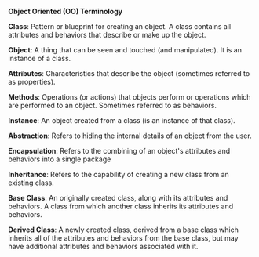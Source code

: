 **Object Oriented (OO) Terminology**


**Class**: Pattern or blueprint for creating an object. A class contains all attributes and behaviors that describe or make up the object.

**Object**: A thing that can be seen and touched (and manipulated). It is an instance of a class.

**Attributes**: Characteristics that describe the object (sometimes referred to as properties).

**Methods**: Operations (or actions) that objects perform or operations which are performed to an object. Sometimes referred to as behaviors.

**Instance**: An object created from a class (is an instance of that class).

**Abstraction**: Refers to hiding the internal details of an object from the user.

**Encapsulation**: Refers to the combining of an object's attributes and behaviors into a single package

**Inheritance**: Refers to the capability of creating a new class from an existing class.

**Base Class**: An originally created class, along with its attributes and behaviors. 
A class from which another class inherits its attributes and behaviors.

**Derived Class**: A newly created class, derived from a base class which inherits all of the attributes and behaviors from the base class, 
but may have additional attributes and behaviors associated with it.
